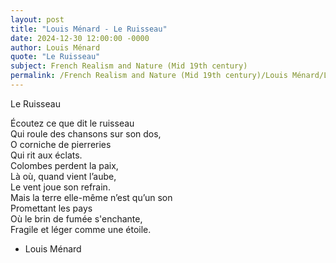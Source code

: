 ```yaml
---
layout: post
title: "Louis Ménard - Le Ruisseau"
date: 2024-12-30 12:00:00 -0000
author: Louis Ménard
quote: "Le Ruisseau"
subject: French Realism and Nature (Mid 19th century)
permalink: /French Realism and Nature (Mid 19th century)/Louis Ménard/Louis Ménard - Le Ruisseau
---
```


Le Ruisseau

Écoutez ce que dit le ruisseau  
Qui roule des chansons sur son dos,  
O corniche de pierreries  
Qui rit aux éclats.  
Colombes perdent la paix,  
Là où, quand vient l’aube,  
Le vent joue son refrain.  
Mais la terre elle-même n’est qu’un son  
Promettant les pays  
Où le brin de fumée s'enchante,  
Fragile et léger comme une étoile.

- Louis Ménard
